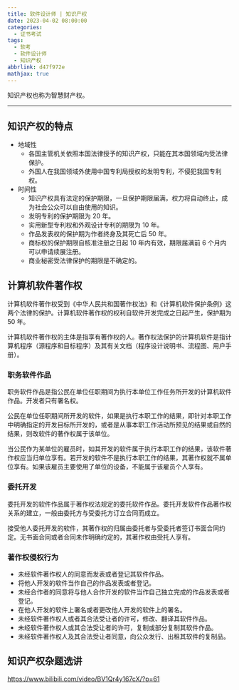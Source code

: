 ```yaml
---
title: 软件设计师 | 知识产权
date: 2023-04-02 08:00:00
categories:
  - 证书考试
tags:
  - 软考
  - 软件设计师
  - 知识产权
abbrlink: d47f972e
mathjax: true
---
```

知识产权也称为智慧财产权。

<!-- more -->

---

## 知识产权的特点

- 地域性
  - 各国主管机关依照本国法律授予的知识产权，只能在其本国领域内受法律保护。
  - 外国人在我国领域外使用中国专利局授权的发明专利，不侵犯我国专利权。
- 时间性
  - 知识产权具有法定的保护期限，一旦保护期限届满，权力将自动终止，成为社会公众可以自由使用的知识。
  - 发明专利的保护期限为 20 年。
  - 实用新型专利权和外观设计专利的期限为 10 年。
  - 作品发表权的保护期为作者终身及其死亡后 50 年。
  - 商标权的保护期限自核准注册之日起 10 年内有效，期限届满前 6 个月内可以申请续展注册。
  - 商业秘密受法律保护的期限是不确定的。

## 计算机软件著作权

计算机软件著作权受到《中华人民共和国著作权法》和《计算机软件保护条例》这两个法律的保护。计算机软件著作权的权利自软件开发完成之日起产生，保护期为 50 年。

计算机软件著作权的主体是指享有著作权的人。著作权法保护的计算机软件是指计算机程序（源程序和目标程序）及其有关文档（程序设计说明书、流程图、用户手册）。

### 职务软件作品

职务软件作品是指公民在单位任职期间为执行本单位工作任务所开发的计算机软件作品。开发者只有署名权。

公民在单位任职期间所开发的软件，如果是执行本职工作的结果，即针对本职工作中明确指定的开发目标所开发的，或者是从事本职工作活动所预见的结果或自然的结果，则改软件的著作权属于该单位。

当公民作为某单位的雇员时，如其开发的软件属于执行本职工作的结果，该软件著作权应当归单位享有。若开发的软件不是执行本职工作的结果，其著作权就不属单位享有。如果该雇员主要使用了单位的设备，不能属于该雇员个人享有。

### 委托开发

委托开发的软件作品属于著作权法规定的委托软件作品。委托开发软件作品著作权关系的建立，一般由委托方与受委托方订立合同而成立。

接受他人委托开发的软件，其著作权的归属由委托者与受委托者签订书面合同约定。无书面合同或者合同未作明确约定的，其著作权由受托人享有。

### 著作权侵权行为

- 未经软件著作权人的同意而发表或者登记其软件作品。
- 将他人开发的软件当作自己的作品发表或者登记。
- 未经合作者的同意将与他人合作开发的软件当作自己独立完成的作品发表或者登记。
- 在他人开发的软件上署名或者更改他人开发的软件上的署名。
- 未经软件著作权人或者其合法受让者的许可，修改、翻译其软件作品。
- 未经软件著作权人或其合法受让者的许可，复制或部分复制其软件作品。
- 未经软件著作权人及其合法受让者同意，向公众发行、出租其软件的复制品。

## 知识产权杂题选讲

<https://www.bilibili.com/video/BV1Qr4y167cX/?p=61>

